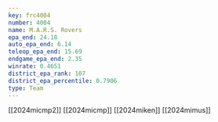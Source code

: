 ```yaml
---
key: frc4004
number: 4004
name: M.A.R.S. Rovers
epa_end: 24.18
auto_epa_end: 6.14
teleop_epa_end: 15.69
endgame_epa_end: 2.35
winrate: 0.4651
district_epa_rank: 107
district_epa_percentile: 0.7906
type: Team
---
```

[[2024micmp2]]
[[2024micmp]]
[[2024miken]]
[[2024mimus]]
